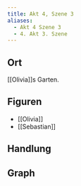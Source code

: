 ```yaml
---
title: Akt 4, Szene 3
aliases:
  - Akt 4 Szene 3
  - 4. Akt 3. Szene
---
```

## Ort
[[Olivia]]s Garten.

## Figuren
- [[Olivia]]
- [[Sebastian]]

## Handlung

## Graph
<iframe id="graphiframe" width=100% height=550 style="border: 0"></iframe>

<script>
var iframe = document.getElementById('graphiframe');
iframe.src = 'https://catchears.github.io/was-ihr-wollt-graphs/act-4/act-4-scene-3-' + document.documentElement.getAttribute('saved-theme');
</script>
